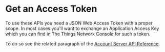 # Get an Access Token

To use these APIs you need a JSON Web Access Token with a proper scope. In most cases you'll want to exchange an Application Access Key which you can find in The Things Network Console for such a token.

To do so see the related paragraph of the [Account Server API Reference](/account/#exchanging-an-access-key-for-an-access-token).
